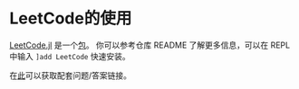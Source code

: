# LeetCode的使用
[LeetCode.jl](https://github.com/JuliaCN/LeetCode.jl) 是一个[包](../../advanced/module.md)。
你可以参考仓库 README 了解更多信息，可以在 REPL 中输入 `]add LeetCode` 快速安装。

在[此](https://cn.julialang.org/LeetCode.jl/dev/)可以获取配套问题/答案链接。
